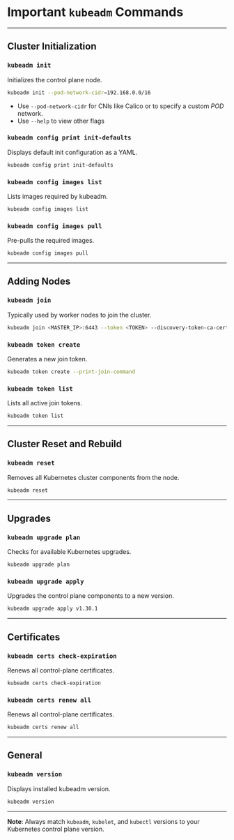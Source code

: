 # Important `kubeadm` Commands 

---

## Cluster Initialization

### `kubeadm init`
Initializes the control plane node.
```bash
kubeadm init --pod-network-cidr=192.168.0.0/16
```
- Use `--pod-network-cidr` for CNIs like Calico or to specify a custom _POD_ network. 
- Use `--help` to view other flags

### `kubeadm config print init-defaults`
Displays default init configuration as a YAML.
```bash
kubeadm config print init-defaults
```

### `kubeadm config images list`
Lists images required by kubeadm.
```bash
kubeadm config images list
```

### `kubeadm config images pull`
Pre-pulls the required images.
```bash
kubeadm config images pull
```

---

## Adding Nodes

### `kubeadm join`
Typically used by worker nodes to join the cluster.
```bash
kubeadm join <MASTER_IP>:6443 --token <TOKEN> --discovery-token-ca-cert-hash sha256:<HASH>
```

### `kubeadm token create`
Generates a new join token.
```bash
kubeadm token create --print-join-command
```

### `kubeadm token list`
Lists all active join tokens.
```bash
kubeadm token list
```

---

## Cluster Reset and Rebuild

### `kubeadm reset`
Removes all Kubernetes cluster components from the node.
```bash
kubeadm reset
```

---

## Upgrades

### `kubeadm upgrade plan`
Checks for available Kubernetes upgrades.
```bash
kubeadm upgrade plan
```

### `kubeadm upgrade apply`
Upgrades the control plane components to a new version.
```bash
kubeadm upgrade apply v1.30.1
```

---

## Certificates

### `kubeadm certs check-expiration`
Renews all control-plane certificates.
```bash
kubeadm certs check-expiration
```

### `kubeadm certs renew all`
Renews all control-plane certificates.
```bash
kubeadm certs renew all
```

---

## General

### `kubeadm version`
Displays installed kubeadm version.
```bash
kubeadm version
```

---

**Note**: Always match `kubeadm`, `kubelet`, and `kubectl` versions to your Kubernetes control plane version.


